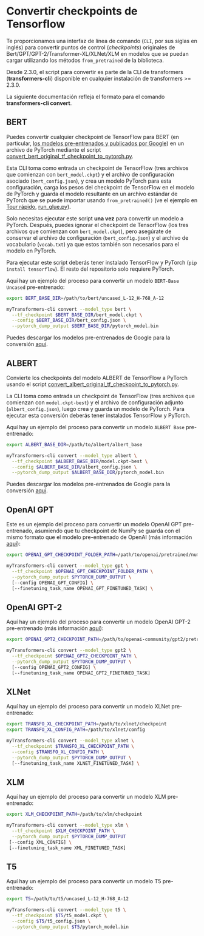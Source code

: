 <!--Copyright 2020 The HuggingFace Team. All rights reserved.

Licensed under the Apache License, Version 2.0 (the "License"); you may not use this file except in compliance with
the License. You may obtain a copy of the License at

http://www.apache.org/licenses/LICENSE-2.0

Unless required by applicable law or agreed to in writing, software distributed under the License is distributed on
an "AS IS" BASIS, WITHOUT WARRANTIES OR CONDITIONS OF ANY KIND, either express or implied. See the License for the
specific language governing permissions and limitations under the License.

⚠️ Note that this file is in Markdown but contain specific syntax for our doc-builder (similar to MDX) that may not be
rendered properly in your Markdown viewer.

-->

# Convertir checkpoints de Tensorflow

Te proporcionamos una interfaz de línea de comando (`CLI`, por sus siglas en inglés) para convertir puntos de control (_checkpoints_) originales de Bert/GPT/GPT-2/Transformer-XL/XLNet/XLM en modelos que se puedan cargar utilizando los métodos `from_pretrained` de la biblioteca.

<Tip>

Desde 2.3.0, el script para convertir es parte de la CLI de transformers (**transformers-cli**) disponible en cualquier instalación de transformers >= 2.3.0.

La siguiente documentación refleja el formato para el comando **transformers-cli convert**.

</Tip>

## BERT

Puedes convertir cualquier checkpoint de TensorFlow para BERT (en particular, [los modelos pre-entrenados y publicados por Google](https://github.com/google-research/bert#pre-trained-models)) en un archivo de PyTorch mediante el script [convert_bert_original_tf_checkpoint_to_pytorch.py](https://github.com/huggingface/transformers/tree/main/src/transformers/models/bert/convert_bert_original_tf_checkpoint_to_pytorch.py).

Esta CLI toma como entrada un checkpoint de TensorFlow (tres archivos que comienzan con `bert_model.ckpt`) y el archivo de configuración asociado (`bert_config.json`), y crea un modelo PyTorch para esta configuración, carga los pesos del checkpoint de TensorFlow en el modelo de PyTorch y guarda el modelo resultante en un archivo estándar de PyTorch que se puede importar usando `from_pretrained()` (ve el ejemplo en [Tour rápido](quicktour), [run_glue.py](https://github.com/huggingface/transformers/tree/main/examples/pytorch/text-classification/run_glue.py)).

Solo necesitas ejecutar este script **una vez** para convertir un modelo a PyTorch. Después, puedes ignorar el checkpoint de TensorFlow (los tres archivos que comienzan con `bert_model.ckpt`), pero asegúrate de conservar el archivo de configuración (`bert_config.json`) y el archivo de vocabulario (`vocab.txt`) ya que estos también son necesarios para el modelo en PyTorch.

Para ejecutar este script deberás tener instalado TensorFlow y PyTorch (`pip install tensorflow`). El resto del repositorio solo requiere PyTorch.

Aquí hay un ejemplo del proceso para convertir un modelo `BERT-Base Uncased` pre-entrenado:

```bash
export BERT_BASE_DIR=/path/to/bert/uncased_L-12_H-768_A-12

myTransformers-cli convert --model_type bert \
  --tf_checkpoint $BERT_BASE_DIR/bert_model.ckpt \
  --config $BERT_BASE_DIR/bert_config.json \
  --pytorch_dump_output $BERT_BASE_DIR/pytorch_model.bin
```

Puedes descargar los modelos pre-entrenados de Google para la conversión [aquí](https://github.com/google-research/bert#pre-trained-models).

## ALBERT

Convierte los checkpoints del modelo ALBERT de TensorFlow a PyTorch usando el script [convert_albert_original_tf_checkpoint_to_pytorch.py](https://github.com/huggingface/transformers/tree/main/src/transformers/models/albert/convert_albert_original_tf_checkpoint_to_pytorch.py).

La CLI toma como entrada un checkpoint de TensorFlow (tres archivos que comienzan con `model.ckpt-best`) y el archivo de configuración adjunto (`albert_config.json`), luego crea y guarda un modelo de PyTorch. Para ejecutar esta conversión deberás tener instalados TensorFlow y PyTorch.

Aquí hay un ejemplo del proceso para convertir un modelo `ALBERT Base` pre-entrenado:

```bash
export ALBERT_BASE_DIR=/path/to/albert/albert_base

myTransformers-cli convert --model_type albert \
  --tf_checkpoint $ALBERT_BASE_DIR/model.ckpt-best \
  --config $ALBERT_BASE_DIR/albert_config.json \
  --pytorch_dump_output $ALBERT_BASE_DIR/pytorch_model.bin
```

Puedes descargar los modelos pre-entrenados de Google para la conversión [aquí](https://github.com/google-research/albert#pre-trained-models).

## OpenAI GPT

Este es un ejemplo del proceso para convertir un modelo OpenAI GPT pre-entrenado, asumiendo que tu checkpoint de NumPy se guarda con el mismo formato que el modelo pre-entrenado de OpenAI (más información [aquí](https://github.com/openai/finetune-transformer-lm)):

```bash
export OPENAI_GPT_CHECKPOINT_FOLDER_PATH=/path/to/openai/pretrained/numpy/weights

myTransformers-cli convert --model_type gpt \
  --tf_checkpoint $OPENAI_GPT_CHECKPOINT_FOLDER_PATH \
  --pytorch_dump_output $PYTORCH_DUMP_OUTPUT \
  [--config OPENAI_GPT_CONFIG] \
  [--finetuning_task_name OPENAI_GPT_FINETUNED_TASK] \
```

## OpenAI GPT-2

Aquí hay un ejemplo del proceso para convertir un modelo OpenAI GPT-2 pre-entrenado (más información [aquí](https://github.com/openai/gpt-2)):

```bash
export OPENAI_GPT2_CHECKPOINT_PATH=/path/to/openai-community/gpt2/pretrained/weights

myTransformers-cli convert --model_type gpt2 \
  --tf_checkpoint $OPENAI_GPT2_CHECKPOINT_PATH \
  --pytorch_dump_output $PYTORCH_DUMP_OUTPUT \
  [--config OPENAI_GPT2_CONFIG] \
  [--finetuning_task_name OPENAI_GPT2_FINETUNED_TASK]
```

## XLNet

Aquí hay un ejemplo del proceso para convertir un modelo XLNet pre-entrenado:

```bash
export TRANSFO_XL_CHECKPOINT_PATH=/path/to/xlnet/checkpoint
export TRANSFO_XL_CONFIG_PATH=/path/to/xlnet/config

myTransformers-cli convert --model_type xlnet \
  --tf_checkpoint $TRANSFO_XL_CHECKPOINT_PATH \
  --config $TRANSFO_XL_CONFIG_PATH \
  --pytorch_dump_output $PYTORCH_DUMP_OUTPUT \
  [--finetuning_task_name XLNET_FINETUNED_TASK] \
```

## XLM

Aquí hay un ejemplo del proceso para convertir un modelo XLM pre-entrenado:

```bash
export XLM_CHECKPOINT_PATH=/path/to/xlm/checkpoint

myTransformers-cli convert --model_type xlm \
  --tf_checkpoint $XLM_CHECKPOINT_PATH \
  --pytorch_dump_output $PYTORCH_DUMP_OUTPUT
 [--config XML_CONFIG] \
 [--finetuning_task_name XML_FINETUNED_TASK]
```

## T5

Aquí hay un ejemplo del proceso para convertir un modelo T5 pre-entrenado:

```bash
export T5=/path/to/t5/uncased_L-12_H-768_A-12

myTransformers-cli convert --model_type t5 \
  --tf_checkpoint $T5/t5_model.ckpt \
  --config $T5/t5_config.json \
  --pytorch_dump_output $T5/pytorch_model.bin
```
